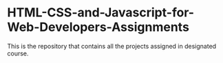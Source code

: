 # HTML-CSS-and-Javascript-for-Web-Developers-Assignments
This is the repository that contains all the projects assigned in designated course.
